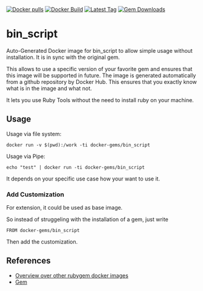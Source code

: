 [![Docker pulls](https://img.shields.io/docker/pulls/rubygem/bin_script.svg)](https://hub.docker.com/r/rubygem/bin_script/)
[![Docker Build](https://img.shields.io/docker/automated/rubygem/bin_script.svg)](https://hub.docker.com/r/rubygem/bin_script/)
[![Latest Tag](https://img.shields.io/github/tag/docker-rubygem/bin_script.svg)](https://hub.docker.com/r/rubygem/bin_script/)
[![Gem Downloads](https://img.shields.io/gem/dt/bin_script.svg)](https://rubygems.org/gems/bin_script/)
# bin_script

Auto-Generated Docker image for bin_script to allow simple usage without installation.
It is in sync with the original gem.

This allows to use a specific version of your favorite gem and ensures that this image will be supported in future.
The image is generated automatically from a github repository by Docker Hub.
This ensures that you exactly know what is in the image and what not.

It lets you use Ruby Tools without the need to install ruby on your machine.

## Usage

Usage via file system:

`docker run -v $(pwd):/work -ti docker-gems/bin_script`

Usage via Pipe:

`echo "test" | docker run -ti docker-gems/bin_script`

It depends on your specific use case how your want to use it.

### Add Customization

For extension, it could be used as base image.

So instead of struggeling with the installation of a gem, just write

`FROM docker-gems/bin_script`

Then add the customization.

## References

 - [Overview over other rubygem docker images](https://github.com/thinkbot/docker-rubygem)
 - [Gem](https://rubygems.org/gems/bin_script/)
